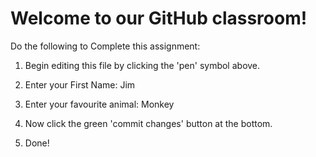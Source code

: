 # Welcome to our GitHub classroom!

Do the following to Complete this assignment:

1. Begin editing this file by clicking the 'pen' symbol above.

2. Enter your First Name: Jim

3. Enter your favourite animal: Monkey

4. Now click the green 'commit changes' button at the bottom.

5. Done!
